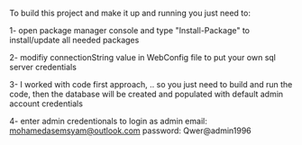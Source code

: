 To build this project and make it up and running you just need to:

1- open package manager console and type "Install-Package" to install/update all needed packages

2- modifiy connectionString value in WebConfig file to put your own sql server credentials

3- I worked with code first approach, .. so you just need to build and run the code, then the database will be created and populated with default admin account credentials

4- enter admin credentionals to login as admin
                                                email: mohamedasemsyam@outlook.com
                                                password: Qwer@admin1996
